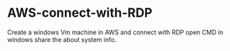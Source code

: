 # AWS-connect-with-RDP
Create a windows Vm machine in AWS and connect with RDP open CMD in windows share the about system info.
